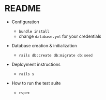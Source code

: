 # README

* Configuration
  * `bundle install`
  * change `database.yml` for your credentials

* Database creation & initialization
  * `rails db:create db:migrate db:seed`

* Deployment instructions
  * `rails s`

* How to run the test suite
  * `rspec`